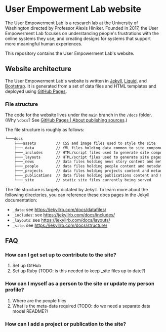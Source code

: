# User Empowerment Lab website

The User Empowerment Lab is a research lab at the University of Washington directed by Professor Alexis Hiniker.  Founded in 2017, the User Empowerment Lab focuses on understanding people's frustrations with the online systems they use, and creating designs for systems that support more meaningful human experiences.

This repository contains the User Empowerment Lab's website.

## Website architecture

The User Empowerment Lab's website is written in [Jekyll](https://jekyllrb.com/), [Liquid](https://shopify.github.io/liquid/), and [Bootstrap](https://getbootstrap.com/docs/5.3/getting-started/introduction/).  It is generated from a set of data files and HTML templates and deployed using [GitHub Pages](https://docs.github.com/en/pages).

### File structure

The code for the website lives under the `main` branch in the `/docs` folder.  (Why `\docs`?  See [GitHub Pages | About publishing sources](https://docs.github.com/en/pages/getting-started-with-github-pages/configuring-a-publishing-source-for-your-github-pages-site#about-publishing-sources).)

The file structure is roughly as follows:
```txt
└───docs 
    ├───assets         // CSS and image files used to style the site
    ├───_data          // YML files holding data common to site components
    ├───_includes      // HTML/script files used to generate site components
    ├───_layouts       // HTML/script files used to generate site pages 
    ├───_news          // data files holding news story content and metadata
    ├───_people        // data files holding people content and metadata
    ├───_projects      // data files holding projects content and metadata
    ├───_publications  // data files holding publications content and metadata
    └───_site          // static site files currently being served
```

The file structure is largely dictated by Jekyll.  To learn more about the following directories, you can reference these docs pages in the Jekyll documentation:
- `_data`: see https://jekyllrb.com/docs/datafiles/
- `_includes`: see https://jekyllrb.com/docs/includes/
- `_layouts`: see https://jekyllrb.com/docs/layouts/
- `_site`: see https://jekyllrb.com/docs/structure/

## FAQ

### How can I get set up to contribute to the site?

1. Set up GitHub
2. Set up Ruby (TODO: is this needed to keep _site files up to date?)

### How can I myself as a person to the site or update my person profile?

1. Where are the people files
2. What is the meta-data required (TODO: do we need a separate data model README?)

### How can I add a project or publication to the site?